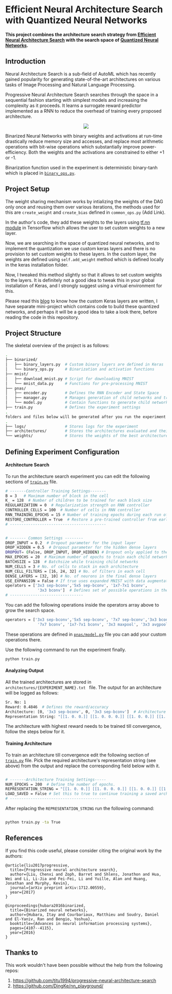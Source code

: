 # Efficient Neural Architecture Search with Quantized Neural Networks

**This project combines the architecture search strategy from [Efficient Neural Architecture Search][1] with the search space of [Quantized Neural Networks][2].** 



Introduction
------------
Neural Architecture Search is a sub-field of AutoML which has recently gained popularity for generating state-of-the-art architectures on various tasks of Image Processing and Natural Language Processing. 


Progressive Neural Architecture Search searches through the space in a sequential fashion starting with simplest models and increasing the complexity as it proceeds. It learns a surrogate reward predictor implemented as a RNN to reduce the overhead of training every proposed architecture. 

<p align="center">
  <img src="https://imgur.com/JyGBZyh.png">
</p>


Binarized Neural Networks with binary weights and activations at run-time drastically reduce memory size and accesses, and replace most arithmetic operations with bit-wise operations which substantially improve power-efficiency. Both the weights and the activations are constrained to either +1 or -1. 

Binarization function used in the experiment is deterministic binary-tanh which is placed in [```binary_ops.py```][3]. 


Project Setup 
-----
The weight sharing mechanism works by intializing the weights of the DAG only once and reusing them over various iterations, the methods used for this are `create_weight` and `create_bias` defined in `common_ops.py` (Add Link).

In the author's code, they add these weights to the layers using [tf.nn module][9] in Tensorflow which allows the user to set custom weights to a new layer. 

Now, we are searching in the space of quantized neural networks, and to implement the quantization we use custom keras layers and there is no provision to set custom weights to these layers. In the custom layer, the weights are defined using `self.add_weight` method which is defined locally in the keras installation folder. 

Now, I tweaked this method slightly so that it allows to set custom weights to the layers. It is definitely not a good idea to tweak this in your global installation of Keras, and I strongly suggest using a virtual environment for this. 

Please read this [blog][8] to know how the custom Keras layers are written, I have separate mini-project which contains code to build these quantized networks, and perhaps it will be a good idea to take a look there, before reading the code in this repository. 




Project Structure
-----------------
The skeletal overview of the project is as follows: 

```bash
.
├── binarized/
│   ├── binary_layers.py  # Custom binary layers are defined in Keras 
│   └── binary_ops.py     # Binarization and activation functions
├── mnist/
│   ├── download_mnist.py # Script for downloading MNIST
│   └── mnist_data.py     # Functions for pre-processing MNIST
├── pnas/
│   ├── encoder.py        # Defines the RNN Encoder and State Space
│   ├── manager.py        # Manages generation of child networks and training
│   └── model.py          # Contain functions to generate child networks 
├── train.py              # Defines the experiment settings
.
folders and files below will be generated after you run the experiment
.
├── logs/                 # Stores logs for the experiment 
├── architectures/        # Stores the architectures evaluated and their corresponding rewards
└── weights/              # Stores the weights of the best architecture trained 
```


Defining Experiment Configuration 
---------------------------------

#### Architecture Search

To run the architecture search experiment you can edit the following sections of [```train.py```][7] file. 
 

```bash
# -------Controller Training Settings-------
B = 3   # Maximum number of block in the cell
K_ = 128  # Number of children to be trained for each block size
REGULARIZATION = 0  # Regularization strength on RNN controller
CONTROLLER_CELLS = 100  # Number of cells in RNN controller
RNN_TRAINING_EPOCHS = 15 # Number of training epochs during each run of the encoder training
RESTORE_CONTROLLER = True  # Restore a pre-trained controller from earlier run 
# ------------------------------------------


# ------- Common Settings --------
DROP_INPUT = 0.2  # Dropout parameter for the input layer
DROP_HIDDEN = 0.5  # Dropout parameter for the hidden dense layers
DROPOUT= (False, DROP_INPUT, DROP_HIDDEN) # Dropout only applied to the dense layers and the input
MAX_EPOCHS = 20  # Maximum number of epochs to train each child network
BATCHSIZE = 128  # Batchsize while training child networks
NUM_CELLS = 3 # No. of cells to stack in each architecture
NUM_CELL_FILTERS = [16, 24, 32] # No. of filters in each cell
DENSE_LAYERS = [32, 10] # No. of neurons in the final dense layers
USE_EXPANSION = False # If true uses expanded MNIST with data augmentation and rotation 
operators = ['3x3 sep-bconv','5x5 sep-bconv', '1x7-7x1 bconv',
              '3x3 bconv']  # Defines set of possible operations in the search space
# --------------------------------

```

You can add the following operations inside the operators array above to grow the search space. 

````bash 
operators = ['3x3 sep-bconv','5x5 sep-bconv', '7x7 sep-bconv','3x3 bconv', '5x5 bconv',
              '7x7 bconv', '1x7-7x1 bconv', '3x3 maxpool', '3x3 avgpool', 'linear' ]
````
These operations are defined in [```pnas/model.py```][6] file you can add your custom operations there. 

Use the following command to run the experiment finally. 

```bash 
python train.py
```


#### Analyzing Output 

All the trained architectures are stored in ```architectures/{EXPERIMENT_NAME}.txt ``` file. The output for an architecture will be logged as follows: 

```bash
Sr. No: 1
Reward: 0.4846  # Defines the reward/accuracy 
Architecture: [0, '3x3 sep-bconv', 0, '3x3 sep-bconv']  # Architecture Specification 
Representation String: "[[1. 0. 0.]] [[1. 0. 0. 0.]] [[1. 0. 0.]] [[1. 0. 0. 0.]]"  # This will be used for training architectures till convergence
```
The architecture with highest reward needs to be trained till convergence, follow the steps below for it. 


#### Training Architecture  

To train an architecture till convergence edit the following section of [```train.py```][7] file. Pick the required architecture's representation string (see above) from the output and replace the corresponding field below with it. 

```bash

# -------Architecture Training Settings-----
NUM_EPOCHS = 200  # Define the number of epochs.
REPRESENTATION_STRING = "[[1. 0. 0.]] [[1. 0. 0. 0.]] [[1. 0. 0.]] [[1. 0. 0. 0.]]"  # Replace this string with the architecture representation string required
LOAD_SAVED = False # Set this to true to continue training a saved architecture 
# ------------------------------------------

```
After replacing the ```REPRESENTATION_STRING``` run the following command:

```bash

python train.py -ta True

```


References
----------

If you find this code useful, please consider citing the original work by the authors:

```
@article{liu2017progressive,
  title={Progressive neural architecture search},
  author={Liu, Chenxi and Zoph, Barret and Shlens, Jonathon and Hua, Wei and Li, Li-Jia and Fei-Fei, Li and Yuille, Alan and Huang, Jonathan and Murphy, Kevin},
  journal={arXiv preprint arXiv:1712.00559},
  year={2017}
}
```

```
@inproceedings{hubara2016binarized,
  title={Binarized neural networks},
  author={Hubara, Itay and Courbariaux, Matthieu and Soudry, Daniel and El-Yaniv, Ran and Bengio, Yoshua},
  booktitle={Advances in neural information processing systems},
  pages={4107--4115},
  year={2016}
}
```




[1]:https://arxiv.org/abs/1802.03268
[2]:https://arxiv.org/abs/1609.07061
[3]:https://github.com/yashkant/PNAS-Binarized-Neural-Networks/blob/master/binarized/binary_ops.py
[4]:https://www.tensorflow.org/install/
[5]:https://keras.io/#installation
[6]:https://github.com/yashkant/PNAS-Binarized-Neural-Networks/blob/master/pnas/model.py
[7]:https://github.com/yashkant/PNAS-Binarized-Neural-Networks/blob/master/train.py
[8]:https://keras.io/layers/writing-your-own-keras-layers/
[9]:https://www.tensorflow.org/api_docs/python/tf/nn


Thanks to 
---------

This work wouldn't have been possible without the help from the following repos:

1. https://github.com/titu1994/progressive-neural-architecture-search
2. https://github.com/DingKe/nn_playground/
